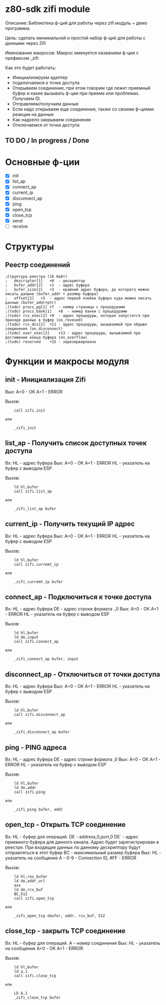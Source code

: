 # z80-sdk zifi module

Описание: Библиотека ф-ций для работы через zifi модуль + демо программа.

Цель: сделать минимальной и простой набор ф-ций для работы с данными через Zifi

Именование макросов: Макрос именуется названием ф-ции с префиксом \_zifi

Как это будет работать:

- Инициализируем адаптер
- подключаемся к точке доступа
- Открываем соединение, при этом говорим где лежит приемный буфер и какие вызывать ф-ции при приеме или проблемах. Получаем ID.
- Отправляем/получаем данные
- Если надо открываем еще соединения, также со своими ф-циями реакции на данные
- Как надоело закрываем соединения
- Отключаемся от точки доступа

## TO DO / In progress / Done

# Основные ф-ции
- [x] init
- [x] list_ap
- [x] connect_ap
- [x] current_ip
- [x] disconnect_ap
- [x] ping
- [x] open_tcp
- [x] close_tcp
- [x] send
- [ ] receive

# Структуры
## Реестр соединений
```
;Структура реестра (16 байт)
;	descriptor[1]	+0	- дескриптор
;	bufer_addr[2]	+1	- адрес буфера
;	bufer_size[2]	+3	- крайний адрес буфера, до которого можно писать даныне (bufer_addr + размер буфера)
;	offset[2]	+5	- адрес первой ячейки буфера куда можно писать данные (bufer_addr+ptr)
;(todo) procs_pg[1]	+7	- номер страницы с процедурами
;(todo) procs_bank[1]	+8	- номер банки с процедурами
;(todo) rcv_exec[2]	+9	- адрес процедуры, которая запустится при приходе данных в буфер (on_reveved)
;(todo) rcv_dis[2]	+11	- адрес процедуры, вызываемой при обрыве соединения (on_disconnect)
;(todo) over_exec[2]	+13	- адрес процедуры, вызываемой при достижении конца буфера (on_overflow)
;(todo) reserved	+15	- зарезервировано
```

# Функции и макросы модуля

## init - Инициализация Zifi
Вых:
 A=0 - OK
 A=1 - ERROR

Вызов:
```
	call zifi.init
```
	или
```
	_zifi_init
```

## list_ap - Получить список доступных точек доступа
Вх:
 HL - адрес буфера
Вых:
 A=0 - ОК
 A=1 - ERROR
 HL  - указатель на буфер с выводом ESP

Вызов:
```
	ld hl,bufer
	call zifi.list_ap
```
	или
```
	_zifi_list_ap bufer
```

## current_ip - Получить текущий IP адрес
Вх:
 HL - адрес буфера
Вых:
 A=0 - ОК
 A=1 - ERROR
 HL  - указатель на буфер с выводом ESP

Вызов:
```
	ld hl,bufer
	call zifi.curremt_ip
```
	или
```
	_zifi_curremt_ip bufer
```

## connect_ap - Подключиться к точке доступа
Вх:
 HL - адрес буфера
 DE - адрес строки формата <ssid>.<pass>,0
Вых:
 A=0 - ОК
 A=1 - ERROR
 HL  - указатель на буфер с выводом ESP

Вызов:
```
	ld hl,bufer
	ld de,input
	call zifi.connect_ap
```
	или
```
	_zifi_connect_ap bufer, input
```

## disconnect_ap - Отключиться от точки доступа
Вх:
 HL - адрес буфера
Вых:
 A=0 - ОК
 A=1 - ERROR
 HL  - указатель на буфер с выводом ESP

Вызов:
```
	ld hl,bufer
	call zifi.disconnect_ap
```
	или
```
	_zifi_disconnect_ap bufer
```

## ping - PING адреса
Вх:
 HL - адрес буфера
 DE - адрес строки формата <addr>,0
Вых:
 A=0 - ОК
 A=1 - ERROR
 HL  - указатель на буфер с выводом ESP

Вызов:
```
	ld hl,bufer
	ld de,addr
	call zifi.ping
```
	или
```
	_zifi_ping bufer, addr
```

## open_tcp - Открыть TCP соединение
Вх:
     HL - буфер для операций.
     DE - address,0,port,0
     DE` - адрес приемного буфера для данного канала. Адрес будет зарегистрирован в реестре. При входящие данных по данному дескриптору будут отправляться в этот буфер
     BC - максимальный размер буфера
Вых:
     HL - указатель на сообщение
      A - 0-9 - Connection ID, #FF - ERROR

Вызов:
```
	ld hl,res_bufer
	ld de,addr_url
	exx
	ld de,rcv_buf
	BC,512
	call zifi.open_tcp
```
	или
```
	_zifi_open_tcp obufer, addr, rcv_buf, 512
```

## close_tcp - закрыть TCP соединение
Вх:
     HL - буфер для операций.
     A - номер соединения
Вых:
     HL - указатель на сообщение
	 A=0 - ОК
 	 A=1 - ERROR

Вызов:
```
	ld hl,bufer
	ld a,1
	call zifi.close_tcp
```
	или
```
	LD A,1
	_zifi_close_tcp bufer
```
